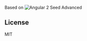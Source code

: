 Based on
![Angular 2 Seed Advanced](https://github.com/NathanWalker/angular2-seed-advanced)

## License

MIT
